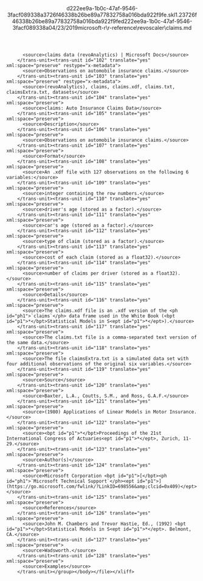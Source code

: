 <?xml version="1.0"?><xliff version="1.2" xmlns="urn:oasis:names:tc:xliff:document:1.2" xmlns:xsi="http://www.w3.org/2001/XMLSchema-instance" xsi:schemaLocation="urn:oasis:names:tc:xliff:document:1.2 xliff-core-1.2-transitional.xsd"><file datatype="xml" original="claims.md" source-language="en-US" target-language="en-US"><header><tool tool-id="mdxliff" tool-name="mdxliff" tool-version="1.0-1931010" tool-company="Microsoft" /><xliffext:skl_file_name xmlns:xliffext="urn:microsoft:content:schema:xliffextensions">d222ee9a-1b0c-47af-9546-3facf089338a3726f46338b26be89a77832758a016bda922f9fe.skl</xliffext:skl_file_name><xliffext:version xmlns:xliffext="urn:microsoft:content:schema:xliffextensions">1.2</xliffext:version><xliffext:ms.openlocfilehash xmlns:xliffext="urn:microsoft:content:schema:xliffextensions">3726f46338b26be89a77832758a016bda922f9fe</xliffext:ms.openlocfilehash><xliffext:ms.sourcegitcommit xmlns:xliffext="urn:microsoft:content:schema:xliffextensions">d222ee9a-1b0c-47af-9546-3facf089338a</xliffext:ms.sourcegitcommit><xliffext:ms.lasthandoff xmlns:xliffext="urn:microsoft:content:schema:xliffextensions">04/23/2019</xliffext:ms.lasthandoff><xliffext:ms.openlocfilepath xmlns:xliffext="urn:microsoft:content:schema:xliffextensions">microsoft-r\r-reference\revoscaler\claims.md</xliffext:ms.openlocfilepath></header><body><group id="content" extype="content"><trans-unit id="101" translate="yes" xml:space="preserve" restype="x-metadata">
          <source>claims data (revoAnalytics) | Microsoft Docs</source>
        </trans-unit><trans-unit id="102" translate="yes" xml:space="preserve" restype="x-metadata">
          <source>Observations on automobile insurance claims.</source>
        </trans-unit><trans-unit id="103" translate="yes" xml:space="preserve" restype="x-metadata">
          <source>(revoAnalytics), claims, claims.xdf, claims.txt, claimsExtra.txt, datasets</source>
        </trans-unit><trans-unit id="104" translate="yes" xml:space="preserve">
          <source>claims: Auto Insurance Claims Data</source>
        </trans-unit><trans-unit id="105" translate="yes" xml:space="preserve">
          <source>Description</source>
        </trans-unit><trans-unit id="106" translate="yes" xml:space="preserve">
          <source>Observations on automobile insurance claims.</source>
        </trans-unit><trans-unit id="107" translate="yes" xml:space="preserve">
          <source>Format</source>
        </trans-unit><trans-unit id="108" translate="yes" xml:space="preserve">
          <source>An .xdf file with 127 observations on the following 6 variables:</source>
        </trans-unit><trans-unit id="109" translate="yes" xml:space="preserve">
          <source>integer containing the row numbers.</source>
        </trans-unit><trans-unit id="110" translate="yes" xml:space="preserve">
          <source>driver's age (stored as a factor).</source>
        </trans-unit><trans-unit id="111" translate="yes" xml:space="preserve">
          <source>car's age (stored as a factor).</source>
        </trans-unit><trans-unit id="112" translate="yes" xml:space="preserve">
          <source>type of claim (stored as a factor).</source>
        </trans-unit><trans-unit id="113" translate="yes" xml:space="preserve">
          <source>cost of each claim (stored as a float32).</source>
        </trans-unit><trans-unit id="114" translate="yes" xml:space="preserve">
          <source>number of claims per driver (stored as a float32).</source>
        </trans-unit><trans-unit id="115" translate="yes" xml:space="preserve">
          <source>Details</source>
        </trans-unit><trans-unit id="116" translate="yes" xml:space="preserve">
          <source>The claims.xdf file is an .xdf version of the <ph id="ph1">`claims`</ph> data frame used in the White Book (<bpt id="p1">*</bpt>Statistical Models in S<ept id="p1">*</ept>).</source>
        </trans-unit><trans-unit id="117" translate="yes" xml:space="preserve">
          <source>The claims.txt file is a comma-separated text version of the same data.</source>
        </trans-unit><trans-unit id="118" translate="yes" xml:space="preserve">
          <source>The file claimsExtra.txt is a simulated data set with four additional observations of the original six variables.</source>
        </trans-unit><trans-unit id="119" translate="yes" xml:space="preserve">
          <source>Source</source>
        </trans-unit><trans-unit id="120" translate="yes" xml:space="preserve">
          <source>Baxter, L.A., Coutts, S.M., and Ross, G.A.F.</source>
        </trans-unit><trans-unit id="121" translate="yes" xml:space="preserve">
          <source>(1980) Applications of Linear Models in Motor Insurance.</source>
        </trans-unit><trans-unit id="122" translate="yes" xml:space="preserve">
          <source><bpt id="p1">*</bpt>Proceedings of the 21st International Congress of Actuaries<ept id="p1">*</ept>, Zurich, 11-29.</source>
        </trans-unit><trans-unit id="123" translate="yes" xml:space="preserve">
          <source>Author(s)</source>
        </trans-unit><trans-unit id="124" translate="yes" xml:space="preserve">
          <source>Microsoft Corporation <bpt id="p1">[</bpt><ph id="ph1">`Microsoft Technical Support`</ph><ept id="p1">](https://go.microsoft.com/fwlink/?LinkID=698556&amp;clcid=0x409)</ept></source>
        </trans-unit><trans-unit id="125" translate="yes" xml:space="preserve">
          <source>References</source>
        </trans-unit><trans-unit id="126" translate="yes" xml:space="preserve">
          <source>John M. Chambers and Trevor Hastie, Ed., (1992) <bpt id="p1">*</bpt>Statistical Models in S<ept id="p1">*</ept>. Belmont, CA.</source>
        </trans-unit><trans-unit id="127" translate="yes" xml:space="preserve">
          <source>Wadsworth.</source>
        </trans-unit><trans-unit id="128" translate="yes" xml:space="preserve">
          <source>Examples</source>
        </trans-unit></group></body></file></xliff>